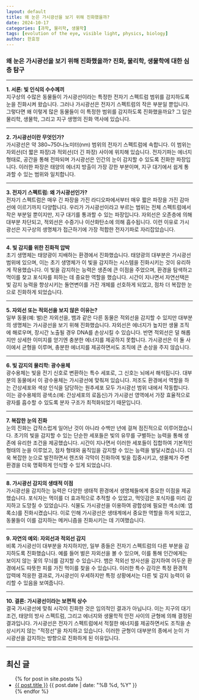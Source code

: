 ```yaml
---
layout: default
title: 왜 눈은 가시광선을 보기 위해 진화했을까?
date: 2024-10-17
categories: [과학, 물리학, 생물학]
tags: [evolution of the eye, visible light, physics, biology]
author: 한효정
---
```


### 왜 눈은 가시광선을 보기 위해 진화했을까? 진화, 물리학, 생물학에 대한 심층 탐구

---

**1. 서론: 빛 인식의 수수께끼**  
지구상의 수많은 동물들이 가시광선이라는 특정한 전자기 스펙트럼 범위를 감지하도록 눈을 진화시켜 왔습니다. 그러나 가시광선은 전자기 스펙트럼의 작은 부분일 뿐입니다. 그렇다면 왜 이렇게 많은 동물들이 이 특정한 범위를 감지하도록 진화했을까요? 그 답은 물리학, 생물학, 그리고 지구 생명의 진화 역사에 있습니다.

---

**2. 가시광선이란 무엇인가?**  
가시광선은 약 380~750나노미터(nm) 범위의 전자기 스펙트럼에 속합니다. 이 범위는 자외선(더 짧은 파장)과 적외선(더 긴 파장) 사이에 위치해 있습니다. 전자기파는 에너지 형태로, 공간을 통해 전파되며 가시광선은 인간의 눈이 감지할 수 있도록 진화한 파장입니다. 이러한 파장은 태양의 에너지 방출이 가장 강한 부분이며, 지구 대기에서 쉽게 통과할 수 있는 범위와 일치합니다.

---

**3. 전자기 스펙트럼: 왜 가시광선인가?**  
전자기 스펙트럼은 매우 긴 파장을 가진 라디오파에서부터 매우 짧은 파장을 가진 감마선에 이르기까지 다양합니다. 우리가 가시광선이라고 부르는 범위는 전체 스펙트럼에서 작은 부분일 뿐이지만, 지구 대기를 통과할 수 있는 파장입니다. 자외선은 오존층에 의해 대부분 차단되고, 적외선은 수증기나 이산화탄소에 의해 흡수됩니다. 이런 이유로 가시광선은 지구상의 생명체가 접근하기에 가장 적합한 전자기파로 자리잡았습니다.

---

**4. 빛 감지를 위한 진화적 압박**  
초기 생명체는 태양광이 지배하는 환경에서 진화했습니다. 태양광의 대부분은 가시광선 범위에 있으며, 이는 초기 생명체가 이 빛을 감지하는 시스템을 진화시키는 것이 유리하게 작용했습니다. 이 빛을 감지하는 능력은 생존에 큰 이점을 주었으며, 환경을 탐색하고 먹이를 찾고 포식자를 피하는 데 중요한 역할을 했습니다. 시간이 지나면서 자연선택은 빛 감지 능력을 향상시키는 돌연변이를 가진 개체를 선호하게 되었고, 점차 더 복잡한 눈으로 진화하게 되었습니다.

---

**5. 자외선 또는 적외선을 보지 않은 이유는?**  
일부 동물(예: 벌)은 자외선을, 뱀과 같은 다른 동물은 적외선을 감지할 수 있지만 대부분의 생명체는 가시광선을 보기 위해 진화했습니다. 자외선은 에너지가 높지만 생물 조직에 해로우며, 장시간 노출될 경우 DNA를 손상시킬 수 있습니다. 반면 적외선은 덜 해롭지만 상세한 이미지를 얻기엔 충분한 에너지를 제공하지 못합니다. 가시광선은 이 둘 사이에서 균형을 이루며, 충분한 에너지를 제공하면서도 조직에 큰 손상을 주지 않습니다.

---

**6. 빛 감지의 물리학: 광수용체**  
광수용체는 빛을 전기 신호로 변환하는 특수 세포로, 그 신호는 뇌에서 해석됩니다. 대부분의 동물에서 이 광수용체는 가시광선에 맞춰져 있습니다. 저조도 환경에서 역할을 하는 간상세포와 색상 인식을 담당하는 원추세포 모두 가시광선 범위 내에서 작동합니다. 이는 광수용체의 광색소(예: 간상세포의 로돕신)가 가시광선 영역에서 가장 효율적으로 광자를 흡수할 수 있도록 분자 구조가 최적화되었기 때문입니다.

---

**7. 복잡한 눈의 진화**  
눈의 진화는 갑작스럽게 일어난 것이 아니라 수백만 년에 걸쳐 점진적으로 이루어졌습니다. 초기의 빛을 감지할 수 있는 단순한 세포들은 빛의 유무를 구별하는 능력을 통해 생존에 유리한 조건을 제공했습니다. 시간이 지나면서 이러한 세포들이 집합하여 기본적인 형태의 눈을 이루었고, 점차 형태와 움직임을 감지할 수 있는 능력을 발달시켰습니다. 더욱 복잡한 눈으로 발전하면서 렌즈와 각막이 진화하여 빛을 집중시키고, 생물체가 주변 환경을 더욱 명확하게 인식할 수 있게 되었습니다.

---

**8. 가시광선 감지의 생태적 이점**  
가시광선을 감지하는 능력은 다양한 생태적 환경에서 생명체들에게 중요한 이점을 제공했습니다. 포식자는 먹이를 더 효과적으로 추적할 수 있었고, 먹잇감은 포식자를 미리 감지하고 도망칠 수 있었습니다. 식물도 가시광선을 이용하여 광합성에 필요한 색소(예: 엽록소)를 진화시켰습니다. 이로 인해 가시광선은 생태계에서 중요한 역할을 하게 되었고, 동물들이 이를 감지하는 메커니즘을 진화시키는 데 기여했습니다.

---

**9. 자연의 예외: 자외선과 적외선 감지**  
비록 가시광선이 대부분을 차지하지만, 일부 종들은 전자기 스펙트럼의 다른 부분을 감지하도록 진화했습니다. 예를 들어 벌은 자외선을 볼 수 있으며, 이를 통해 인간에게는 보이지 않는 꽃의 무늬를 감지할 수 있습니다. 뱀은 적외선 방사선을 감지하여 어두운 환경에서도 따뜻한 피를 가진 먹이를 찾을 수 있습니다. 이러한 특수 감각은 특정 환경적 압력에 적응한 결과로, 가시광선이 우세하지만 특정 상황에서는 다른 빛 감지 능력이 유리할 수 있음을 보여줍니다.

---

**10. 결론: 가시광선이라는 보편적 상수**  
결국 가시광선에 맞춰 시각이 진화한 것은 임의적인 결과가 아닙니다. 이는 지구의 대기 조건, 태양의 방사 스펙트럼, 그리고 에너지와 생물학적 안전 사이의 균형에 의해 결정된 결과입니다. 가시광선은 전자기 스펙트럼에서 적절한 에너지를 제공하면서도 조직을 손상시키지 않는 "적정선"을 차지하고 있습니다. 이러한 균형이 대부분의 종에서 눈이 가시광선을 감지하는 방향으로 진화하게 된 이유입니다.

---

## 최신 글
<ul>
  {% for post in site.posts %}
    <li>
      <a href="{{ post.url }}">{{ post.title }}</a>
      <span>{{ post.date | date: "%B %d, %Y" }}</span>
    </li>
  {% endfor %}
</ul>